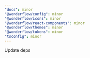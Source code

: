 ```yaml
---
"docs": minor
"@wonderflow/config": minor
"@wonderflow/icons": minor
"@wonderflow/react-components": minor
"@wonderflow/themes": minor
"@wonderflow/tokens": minor
"tsconfig": minor
---
```


Update deps
